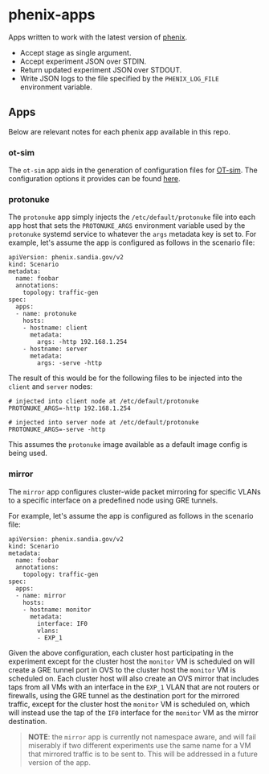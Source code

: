 # phenix-apps

Apps written to work with the latest version of
[phenix](https://github.com/activeshadow/minimega/tree/phenix/phenix).

* Accept stage as single argument.
* Accept experiment JSON over STDIN.
* Return updated experiment JSON over STDOUT.
* Write JSON logs to the file specified by the `PHENIX_LOG_FILE` environment variable.

## Apps

Below are relevant notes for each phenix app available in this repo.

### ot-sim

The `ot-sim` app aids in the generation of configuration files for
[OT-sim](https://ot-sim.patsec.dev). The configuration options it provides can
be found [here](src/python/phenix_apps/apps/otsim/README.md).

### protonuke

The `protonuke` app simply injects the `/etc/default/protonuke` file into
each app host that sets the `PROTONUKE_ARGS` environment variable used by the
`protonuke` systemd service to whatever the `args` metadata key is set to.
For example, let's assume the app is configured as follows in the scenario
file:

```
apiVersion: phenix.sandia.gov/v2
kind: Scenario
metadata:
  name: foobar
  annotations:
    topology: traffic-gen
spec:
  apps:
  - name: protonuke
    hosts:
    - hostname: client
      metadata:
        args: -http 192.168.1.254
    - hostname: server
      metadata:
        args: -serve -http
```

The result of this would be for the following files to be injected into the
`client` and `server` nodes:

```
# injected into client node at /etc/default/protonuke
PROTONUKE_ARGS=-http 192.168.1.254
```

```
# injected into server node at /etc/default/protonuke
PROTONUKE_ARGS=-serve -http
```

This assumes the `protonuke` image available as a default image config is being used.

### mirror

The `mirror` app configures cluster-wide packet mirroring for specific VLANs
to a specific interface on a predefined node using GRE tunnels.

For example, let's assume the app is configured as follows in the scenario
file:

```
apiVersion: phenix.sandia.gov/v2
kind: Scenario
metadata:
  name: foobar
  annotations:
    topology: traffic-gen
spec:
  apps:
  - name: mirror
    hosts:
    - hostname: monitor
      metadata:
        interface: IF0
        vlans:
        - EXP_1
```

Given the above configuration, each cluster host participating in the
experiment except for the cluster host the `monitor` VM is scheduled on will
create a GRE tunnel port in OVS to the cluster host the `monitor` VM is
scheduled on. Each cluster host will also create an OVS mirror that includes
taps from all VMs with an interface in the `EXP_1` VLAN that are not routers
or firewalls, using the GRE tunnel as the destination port for the mirrored
traffic, except for the cluster host the `monitor` VM is scheduled on, which
will instead use the tap of the `IF0` interface for the `monitor` VM as the
mirror destination.

> **NOTE**: the `mirror` app is currently not namespace aware, and will fail
> miserably if two different experiments use the same name for a VM that
> mirrored traffic is to be sent to. This will be addressed in a future
> version of the app.